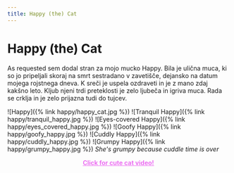 ```yaml
---
title: Happy (the) Cat
---
```

# Happy (the) Cat
As requested sem dodal stran za mojo mucko Happy. Bila je ulična muca, ki so jo pripeljali skoraj na smrt sestradano v zavetišče, dejansko na datum mojega rojstnega dneva. K sreči je uspela ozdraveti in je z mano zdaj kakšno leto. Kljub njeni trdi preteklosti je zelo ljubeča in igriva muca. Rada se crklja in je zelo prijazna tudi do tujcev.

![Happy]({% link happy/happy_cat.jpg %})
![Tranquil Happy]({% link happy/tranquil_happy.jpg %})
![Eyes-covered Happy]({% link happy/eyes_covered_happy.jpg %})
![Goofy Happy]({% link happy/goofy_happy.jpg %})
![Cuddly Happy]({% link happy/cuddly_happy.jpg %})
![Grumpy Happy]({% link happy/grumpy_happy.jpg %})
*She's grumpy because cuddle time is over*

<a href="{% link happy/happy_video.mp4 %}" style="color:#ec6ff2; display: block; text-align: center; font-weight: bold">Click for cute cat video!</a>